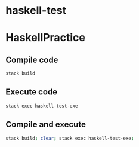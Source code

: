 # haskell-test
# HaskellPractice

## Compile code
```bash 
stack build
```
## Execute code
```bash 
stack exec haskell-test-exe
```
## Compile and execute
``` bash
stack build; clear; stack exec haskell-test-exe;
```
